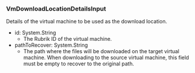 ### VmDownloadLocationDetailsInput
Details of the virtual machine to be used as the download location.

- id: System.String
  - The Rubrik ID of the virtual machine.
- pathToRecover: System.String
  - The path where the files will be downloaded on the target virtual machine. When downloading to the source virtual machine, this field must be empty to recover to the original path.
